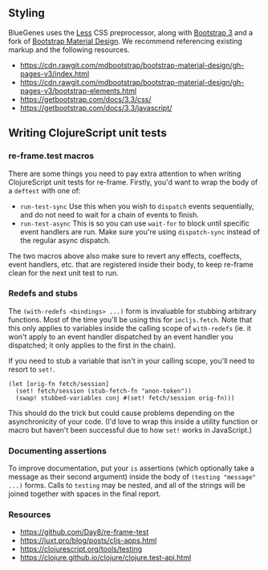 ## Styling

BlueGenes uses the [Less](http://lesscss.org/) CSS preprocessor, along with [Bootstrap 3](https://getbootstrap.com/docs/3.3/) and a fork of [Bootstrap Material Design](https://github.com/intermine/bootstrap-material-design). We recommend referencing existing markup and the following resources.

- https://cdn.rawgit.com/mdbootstrap/bootstrap-material-design/gh-pages-v3/index.html
- https://cdn.rawgit.com/mdbootstrap/bootstrap-material-design/gh-pages-v3/bootstrap-elements.html
- https://getbootstrap.com/docs/3.3/css/
- https://getbootstrap.com/docs/3.3/javascript/

## Writing ClojureScript unit tests

### re-frame.test macros

There are some things you need to pay extra attention to when writing ClojureScript unit tests for re-frame. Firstly, you'd want to wrap the body of a `deftest` with one of:

- `run-test-sync` Use this when you wish to `dispatch` events sequentially, and do not need to wait for a chain of events to finish.
- `run-test-async` This is so you can use `wait-for` to block until specific event handlers are run. Make sure you're using `dispatch-sync` instead of the regular async dispatch.

The two macros above also make sure to revert any effects, coeffects, event handlers, etc. that are registered inside their body, to keep re-frame clean for the next unit test to run.

### Redefs and stubs

The `(with-redefs <bindings> ...)` form is invaluable for stubbing arbitrary functions. Most of the time you'll be using this for `imcljs.fetch`. Note that this only applies to variables inside the calling scope of `with-redefs` (ie. it won't apply to an event handler dispatched by an event handler you dispatched; it only applies to the first in the chain).

If you need to stub a variable that isn't in your calling scope, you'll need to resort to `set!`.

    (let [orig-fn fetch/session]
      (set! fetch/session (stub-fetch-fn "anon-token"))
      (swap! stubbed-variables conj #(set! fetch/session orig-fn)))

This should do the trick but could cause problems depending on the asynchronicity of your code. (I'd love to wrap this inside a utility function or macro but haven't been successful due to how `set!` works in JavaScript.)

### Documenting assertions

To improve documentation, put your `is` assertions (which optionally take a message as their second argument) inside the body of `(testing "message" ...)` forms. Calls to `testing` may be nested, and all of the strings will be joined together with spaces in the final report.

### Resources

- https://github.com/Day8/re-frame-test
- https://juxt.pro/blog/posts/cljs-apps.html
- https://clojurescript.org/tools/testing
- https://clojure.github.io/clojure/clojure.test-api.html
